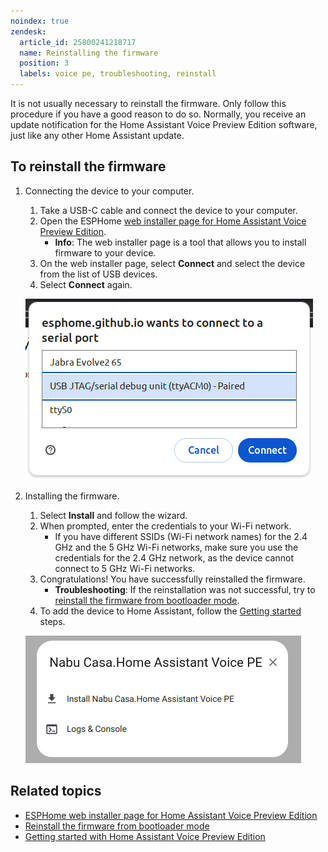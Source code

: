 ```yaml
---
noindex: true
zendesk:
  article_id: 25800241218717
  name: Reinstalling the firmware
  position: 3
  labels: voice pe, troubleshooting, reinstall
---
```


It is not usually necessary to reinstall the firmware. Only follow this procedure if you have a good reason to do so. Normally, you receive an update notification for the Home Assistant Voice Preview Edition software, just like any other Home Assistant update.

## To reinstall the firmware

1. Connecting the device to your computer.

   1. Take a USB-C cable and connect the device to your computer.
   2. Open the ESPHome [web installer page for Home Assistant Voice Preview Edition](https://esphome.github.io/home-assistant-voice-pe/).
      - **Info**: The web installer page is a tool that allows you to install firmware to your device.
   3. On the web installer page, select **Connect** and select the device from the list of USB devices.
   4. Select **Connect** again.

   ![Screenshot showing USB device list](/static/img/voice-pe/voice_esp_connect_usb.png)

2. Installing the firmware.

   1. Select **Install** and follow the wizard.
   2. When prompted, enter the credentials to your Wi-Fi network.
      - If you have different SSIDs (Wi-Fi network names) for the 2.4 GHz and the 5 GHz Wi-Fi networks, make sure you use the credentials for the 2.4 GHz network, as the device cannot connect to 5 GHz Wi-Fi networks.
   3. Congratulations! You have successfully reinstalled the firmware.
      - **Troubleshooting**: If the reinstallation was not successful, try to [reinstall the firmware from bootloader mode](/hc/en-us/articles/25800285426589).
   4. To add the device to Home Assistant, follow the [Getting started](/hc/en-us/sections/24980017436701) steps.

   ![Screenshot showing installation wizard](/static/img/voice-pe/voice_esp_install.png)

## Related topics

- [ESPHome web installer page for Home Assistant Voice Preview Edition](https://esphome.github.io/home-assistant-voice-pe/)
- [Reinstall the firmware from bootloader mode](/hc/en-us/articles/25800285426589)
- [Getting started with Home Assistant Voice Preview Edition](/hc/en-us/sections/24980017436701)

